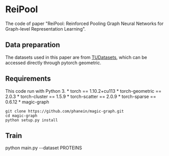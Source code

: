 # ReiPool

The code of paper "ReiPool: Reinforced Pooling Graph Neural Networks for Graph-level Representation Learning".

## Data preparation

The datasets used in this paper are from [TUDatasets](https://chrsmrrs.github.io/datasets/docs/datasets/), which can be accessed directly through pytorch geometric.

## Requirements

This code run with Python 3.
    * torch == 1.10.2+cu113
    * torch-geometric == 2.0.3
    * torch-cluster == 1.5.9
    * torch-scatter == 2.0.9
    * torch-sparse == 0.6.12
    * magic-graph
    
    git clone https://github.com/phanein/magic-graph.git
    cd magic-graph
    python setup.py install

## Train

python main.py --dataset PROTEINS
